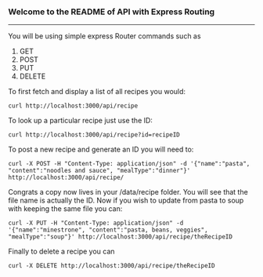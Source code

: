 ### Welcome to the README of API with Express Routing
---
You will be using simple express Router commands such as
1. GET
2. POST
3. PUT
4. DELETE

To first fetch and display a list of all recipes you would:

 ```curl http://localhost:3000/api/recipe```

 To look up a particular recipe just use the ID:

 ```curl http://localhost:3000/api/recipe?id=recipeID```

 To post a new recipe and generate an ID you will need to:

 ```curl -X POST -H "Content-Type: application/json" -d '{"name":"pasta", "content":"noodles and sauce", "mealType":"dinner"}' http://localhost:3000/api/recipe/```

Congrats a copy now lives in your /data/recipe folder. You will see that the file name is actually the ID. Now if you wish to update from pasta to soup with keeping the same file you can:

 ```curl -X PUT -H "Content-Type: application/json" -d '{"name":"minestrone", "content":"pasta, beans, veggies", "mealType":"soup"}' http://localhost:3000/api/recipe/theRecipeID```

 Finally to delete a recipe you can

 ```curl -X DELETE http://localhost:3000/api/recipe/theRecipeID```
